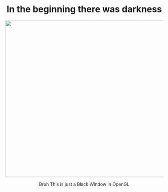 <h1 align="center">In the beginning there was darkness</h1>
<img src="https://media.tenor.com/n2IRX4mODCcAAAAM/xddd.gif" width="1080" height="500" style=""/>
</br>
<p align="center">Bruh This is just a Black Window in OpenGL</p>
